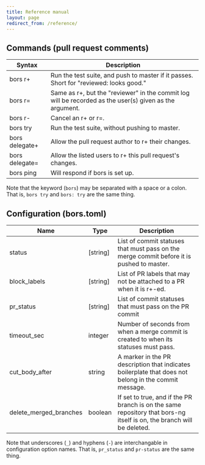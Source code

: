 ```yaml
---
title: Reference manual
layout: page
redirect_from: /reference/
---
```


## Commands (pull request comments)

| Syntax | Description |
|--------|-------------|
| bors r+ | Run the test suite, and push to master if it passes. Short for "reviewed: looks good."
| bors r=<list> | Same as r+, but the "reviewer" in the commit log will be recorded as the user(s) given as the argument.
| bors r- | Cancel an r+ or r=.
| bors try | Run the test suite, without pushing to master.
| bors delegate+ | Allow the pull request author to r+ their changes.
| bors delegate=<list> | Allow the listed users to r+ this pull request's changes.
| bors ping | Will respond if bors is set up.

Note that the keyword (`bors`) may be separated with a space or a colon. That is, `bors try` and `bors: try` are the same thing.

## Configuration (bors.toml)

| Name         | Type     | Description |
|--------------|----------|-------------|
| status       | [string] | List of commit statuses that must pass on the merge commit before it is pushed to master.
| block_labels | [string] | List of PR labels that may not be attached to a PR when it is r+-ed.
| pr_status    | [string] | List of commit statuses that must pass on the PR commit 
| timeout_sec  | integer  | Number of seconds from when a merge commit is created to when its statuses must pass.
| cut_body_after | string | A marker in the PR description that indicates boilerplate that does not belong in the commit message.
| delete_merged_branches | boolean | If set to true, and if the PR branch is on the same repository that bors-ng itself is on, the branch will be deleted.

Note that underscores (`_`) and hyphens (`-`) are interchangable in configuration option names. That is, `pr_status` and `pr-status` are the same thing.
